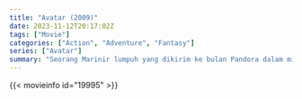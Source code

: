```yaml
---
title: "Avatar (2009)"
date: 2023-11-12T20:17:02Z
tags: ["Movie"]
categories: ["Action", "Adventure", "Fantasy"]
series: ["Avatar"]
summary: "Seorang Marinir lumpuh yang dikirim ke bulan Pandora dalam misi unik, terpecah antara mengikuti perintahnya dan melindungi dunia yang ia rasa adalah rumahnya."
---
```


<mux-player stream-type="on-demand"
src="https://kp3d-my.sharepoint.com/personal/ryoo_kp3d_onmicrosoft_com/_layouts/15/download.aspx?share=EW5DLF6HPrxCt3EasM3WIvgBIh49PtYQQYY4C03VYRQUKA" prefer-playback="mse" controls>

</mux-player>


{{< movieinfo id="19995" >}}

<script src="https://cdn.jsdelivr.net/npm/@mux/mux-player"></script>

 <script type="application/ld+json ">
{
"@context": "https://schema.org/",
"@type": "VideoObject",
"name": "Avatar (2009)",
"contentUrl": "https://stream.mux.com/f02MzXQCMSXjOX00WLwecRUak01QZel1K4ZAMOc75cX3iE.m3u8",
"thumbnailUrl": "https://www.themoviedb.org/t/p/original/r7kHLlRXuQ1ng8mp7V83gj4yrNq.jpg?width=314&fit_mode=preserve&time=25",
"uploadDate": "2023-11-12T20:17:02Z",
}

</script>
